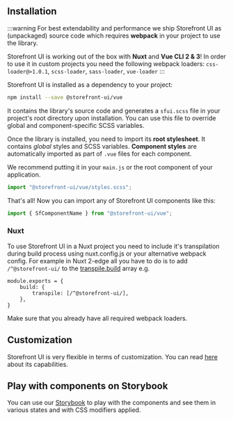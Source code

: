## Installation

:::warning
For best extendability and performance we ship Storefront UI as (unpackaged) source code which requires **webpack** in your project to use the library.

Storefront UI is working out of the box with **Nuxt** and **Vue CLI 2 & 3**!
In order to use it in custom projects you need the following webpack loaders: `css-loader@>1.0.1`, `scss-loader`, `sass-loader`, `vue-loader`
:::

Storefront UI is installed as a dependency to your project:

```bash
npm install --save @storefront-ui/vue
```

It contains the library's source code and generates a `sfui.scss` file in your project's root directory upon installation. You can use this file to override global and component-specific SCSS variables.

Once the library is installed, you need to import its **root stylesheet**. It contains _global_ styles and SCSS variables. **Component styles** are automatically imported as part of `.vue` files for each component.

We recommend putting it in your `main.js` or the root component of your application.

```js
import "@storefront-ui/vue/styles.scss";
```

That's all! Now you can import any of Storefront UI components like this:

```js
import { SfComponentName } from "@storefront-ui/vue";
```

### Nuxt
To use Storefront UI in a Nuxt project you need to include it's transpilation during build process using nuxt.config.js or your alternative webpack config.
For example in Nuxt 2-edge all you have to do is to add `/^@storefront-ui/` to the [transpile.build](https://nuxtjs.org/api/configuration-build/#transpile) array e.g.
```
module.exports = {
	build: {
		transpile: [/^@storefront-ui/],
	},
}
```
Make sure that you already have all required webpack loaders.

## Customization

Storefront UI is very flexible in terms of customization. You can read [here](customization.md) about its capabilities.

## Play with components on Storybook

You can use our [Storybook](http://storybook.storefrontui.io/) to play with the components and see them in various states and with CSS modifiers applied.
